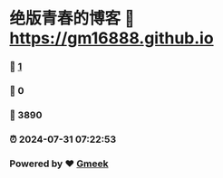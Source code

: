# 绝版青春的博客 :link: https://gm16888.github.io 
### :page_facing_up: [1](https://gm16888.github.io/tag.html) 
### :speech_balloon: 0 
### :hibiscus: 3890 
### :alarm_clock: 2024-07-31 07:22:53 
### Powered by :heart: [Gmeek](https://github.com/Meekdai/Gmeek)

